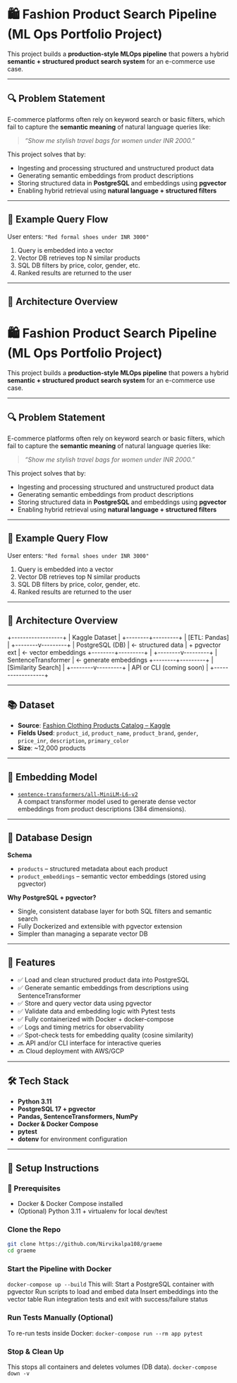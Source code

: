 # 🛍️ Fashion Product Search Pipeline (ML Ops Portfolio Project)

This project builds a **production-style MLOps pipeline** that powers a hybrid **semantic + structured product search system** for an e-commerce use case.

---

## 🔍 Problem Statement

E-commerce platforms often rely on keyword search or basic filters, which fail to capture the **semantic meaning** of natural language queries like:

> *“Show me stylish travel bags for women under INR 2000.”*

This project solves that by:
- Ingesting and processing structured and unstructured product data
- Generating semantic embeddings from product descriptions
- Storing structured data in **PostgreSQL** and embeddings using **pgvector**
- Enabling hybrid retrieval using **natural language + structured filters**

---

## 🧠 Example Query Flow

User enters: `"Red formal shoes under INR 3000"`

1. Query is embedded into a vector
2. Vector DB retrieves top N similar products
3. SQL DB filters by price, color, gender, etc.
4. Ranked results are returned to the user

---

## 🧱 Architecture Overview
# 🛍️ Fashion Product Search Pipeline (ML Ops Portfolio Project)

This project builds a **production-style MLOps pipeline** that powers a hybrid **semantic + structured product search system** for an e-commerce use case.

---

## 🔍 Problem Statement

E-commerce platforms often rely on keyword search or basic filters, which fail to capture the **semantic meaning** of natural language queries like:

> *“Show me stylish travel bags for women under INR 2000.”*

This project solves that by:
- Ingesting and processing structured and unstructured product data
- Generating semantic embeddings from product descriptions
- Storing structured data in **PostgreSQL** and embeddings using **pgvector**
- Enabling hybrid retrieval using **natural language + structured filters**

---

## 🧠 Example Query Flow

User enters: `"Red formal shoes under INR 3000"`

1. Query is embedded into a vector
2. Vector DB retrieves top N similar products
3. SQL DB filters by price, color, gender, etc.
4. Ranked results are returned to the user

---

## 🧱 Architecture Overview
+------------------+
| Kaggle Dataset |
+--------+---------+
|
[ETL: Pandas]
|
+--------v---------+
| PostgreSQL (DB) | ← structured data
| + pgvector ext | ← vector embeddings
+--------+---------+
|
+--------v---------+
| SentenceTransformer | ← generate embeddings
+--------+---------+
|
[Similarity Search]
|
+--------v---------+
| API or CLI (coming soon) |
+------------------+

---

## 📚 Dataset

- **Source**: [Fashion Clothing Products Catalog – Kaggle](https://www.kaggle.com/datasets/shivamb/fashion-clothing-products-catalog)
- **Fields Used**: `product_id`, `product_name`, `product_brand`, `gender`, `price_inr`, `description`, `primary_color`
- **Size**: ~12,000 products

---

## 🤖 Embedding Model

- [`sentence-transformers/all-MiniLM-L6-v2`](https://huggingface.co/sentence-transformers/all-MiniLM-L6-v2)  
  A compact transformer model used to generate dense vector embeddings from product descriptions (384 dimensions).

---

## 🧾 Database Design

**Schema**

- `products` – structured metadata about each product
- `product_embeddings` – semantic vector embeddings (stored using pgvector)

**Why PostgreSQL + pgvector?**
- Single, consistent database layer for both SQL filters and semantic search
- Fully Dockerized and extensible with pgvector extension
- Simpler than managing a separate vector DB

---

## 🧪 Features

- ✅ Load and clean structured product data into PostgreSQL
- ✅ Generate semantic embeddings from descriptions using SentenceTransformer
- ✅ Store and query vector data using pgvector
- ✅ Validate data and embedding logic with Pytest tests
- ✅ Fully containerized with Docker + docker-compose
- ✅ Logs and timing metrics for observability
- ✅ Spot-check tests for embedding quality (cosine similarity)
- 🔜 API and/or CLI interface for interactive queries
- 🔜 Cloud deployment with AWS/GCP

---

## 🛠️ Tech Stack

- **Python 3.11**
- **PostgreSQL 17 + pgvector**
- **Pandas, SentenceTransformers, NumPy**
- **Docker & Docker Compose**
- **pytest**
- **dotenv** for environment configuration

---

## 🚀 Setup Instructions

### 🧰 Prerequisites

- Docker & Docker Compose installed
- (Optional) Python 3.11 + virtualenv for local dev/test

### Clone the Repo

```bash
git clone https://github.com/Nirvikalpa108/graeme
cd graeme
```

### Start the Pipeline with Docker
`docker-compose up --build`
This will:
Start a PostgreSQL container with pgvector
Run scripts to load and embed data
Insert embeddings into the vector table
Run integration tests and exit with success/failure status

### Run Tests Manually (Optional)
To re-run tests inside Docker:
`docker-compose run --rm app pytest`

### Stop & Clean Up
This stops all containers and deletes volumes (DB data).
`docker-compose down -v`